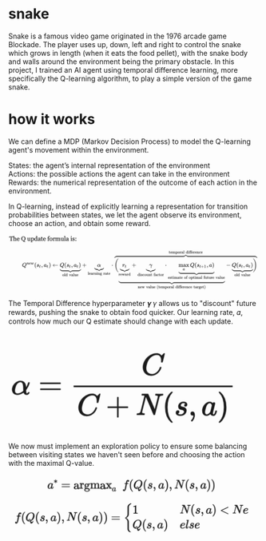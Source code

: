 # snake
Snake is a famous video game originated in the 1976 arcade game Blockade. The player uses up, down, left and right to control the snake which grows in length (when it eats the food pellet), with the snake body and walls around the environment being the primary obstacle. 
In this project, I trained an AI agent using temporal difference learning, more specifically the Q-learning algorithm, to play a simple version of the game snake.

# how it works
We can define a MDP (Markov Decision Process) to model the Q-learning agent's movement within the environment.

States: the agent’s internal representation of the environment <br />
Actions: the possible actions the agent can take in the environment <br />
Rewards: the numerical representation of the outcome of each action in the environment. <br />

In Q-learning, instead of explicitly learning a representation for transition probabilities between states, we let the agent observe its environment, choose an action, and obtain some reward.

![Qupdate](img/Qupdate.png)

The Temporal Difference hyperparameter 𝜸 𝛾 allows us to "discount" future rewards, pushing the snake to obtain food quicker. 
Our learning rate, 𝛼, controls how much our Q estimate should change with each update. 

![Qupdate](img/learningParameter.png)

We now must implement an exploration policy to ensure some balancing between visiting states we haven't seen before and choosing the action with the maximal Q-value. 

![Qupdate](img/explorationPolicy.png)

